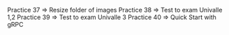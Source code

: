 Practice 37 => Resize folder of images
Practice 38 => Test to exam Univalle 1,2
Practice 39 => Test to exam Univalle 3
Practice 40 => Quick Start with gRPC